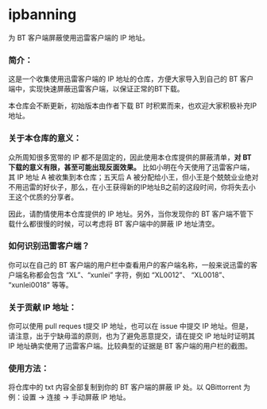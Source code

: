 # ipbanning
为 BT 客户端屏蔽使用迅雷客户端的 IP 地址。

### 简介：

这是一个收集使用迅雷客户端的 IP 地址的仓库，方便大家导入到自己的 BT 客户端中，实现快速屏蔽迅雷客户端，以保证正常的BT下载。

本仓库会不断更新，初始版本由作者下载 BT 时积累而来，也欢迎大家积极补充IP地址。

### 关于本仓库的意义：

众所周知很多宽带的 IP 都不是固定的，因此使用本仓库提供的屏蔽清单，**对 BT 下载的意义有限，甚至可能出现反面效果。** 比如小明在今天使用了迅雷客户端，其 IP 地址 A 被收集到本仓库；五天后 A 被分配给小王，但小王是个兢兢业业绝对不用迅雷的好伙子，那么，在小王获得新的IP地址B之前的这段时间，你将失去小王这个优质的分享者。

因此，请酌情使用本仓库提供的 IP 地址。另外，当你发现你的 BT 客户端不管下载什么都很慢的时候，可以考虑将 BT 客户端中的屏蔽 IP 地址清空。

### 如何识别迅雷客户端？

你可以在自己的 BT 客户端的用户栏中查看用户的客户端名称，一般来说迅雷的客户端名称都会包含 “XL”、“xunlei” 字符，例如 “XL0012”、 “XL0018”、 “xunlei0018” 等等。

### 关于贡献 IP 地址：

你可以使用 pull reques t提交 IP 地址，也可以在 issue 中提交 IP 地址。但是，请注意，出于宁缺毋滥的原则，也为了避免恶意提交，请在提交 IP 地址时证明其 IP 地址确实使用了迅雷客户端。比较典型的证据是 BT 客户端的用户栏的截图。

### 使用方法：

将仓库中的 txt 内容全部复制到你的 BT 客户端的屏蔽 IP 处。以 QBittorrent 为例：设置 -> 连接 -> 手动屏蔽 IP 地址。
